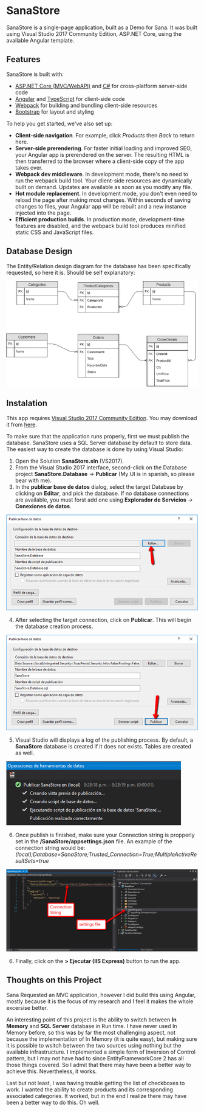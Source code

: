 # SanaStore
SanaStore is a single-page application, built as a Demo for Sana. It was built using Visual Studio 2017 Community Edition, ASP.NET Core, using the available Angular template.

## Features
SanaStore is built with:

- [ASP.NET Core (MVC/WebAPI)](https://get.asp.net/) and [C#](https://msdn.microsoft.com/en-us/library/67ef8sbd.aspx) for cross-platform server-side code
- [Angular](https://angular.io/) and [TypeScript](http://www.typescriptlang.org/) for client-side code
- [Webpack](https://webpack.github.io/) for building and bundling client-side resources
- [Bootstrap](http://getbootstrap.com/) for layout and styling

To help you get started, we've also set up:

- **Client-side navigation**. For example, click *Products* then *Back* to return here.
- **Server-side prerendering**. For faster initial loading and improved SEO, your Angular app is prerendered on the server. The resulting HTML is then transferred to the browser where a client-side copy of the app takes over.
- **Webpack dev middleware**. In development mode, there's no need to run the webpack build tool. Your client-side resources are dynamically built on demand. Updates are available as soon as you modify any file.
- **Hot module replacement**. In development mode, you don't even need to reload the page after making most changes. Within seconds of saving changes to files, your Angular app will be rebuilt and a new instance injected into the page.
- **Efficient production builds**. In production mode, development-time features are disabled, and the webpack build tool produces minified static CSS and JavaScript files.

## Database Design

The Entity/Relation design diagram for the database has been specifically requested, so here it is. Should be self explanatory:

![alt text](https://raw.githubusercontent.com/marcohern/SanaStore/master/images/dabase.design.png "Entity Relation Diagram")

## Instalation
This app requires [Visual Studio 2017 Community Edition](https://www.visualstudio.com/downloads/). You may download it from [here](https://www.visualstudio.com/downloads/).

To make sure that the application runs properly, first we must publish the database. SanaStore uses a SQL Server database by default to store data. The easiest way to create the database is done by using Visual Studio:

1. Open the Solution **SanaStore.sln** (VS2017).
2. From the Visual Studio 2017 interface, second-click on the Database project **SanaStore.Database** -> **Publicar** (My UI is in spanish, so please bear with me).
3. In the **publicar base de datos** dialog, select the target Database by clicking on **Editar**, and pick the database. If no database connections are available, you must forst add one using **Explorador de Servicios** -> **Conexiones de datos**.

![alt text](https://raw.githubusercontent.com/marcohern/SanaStore/master/images/publishDb.edit.png "Publish Databae . Edit")

4. After selecting the target connection, click on **Publicar**. This will begin the database creation process.

![alt text](https://raw.githubusercontent.com/marcohern/SanaStore/master/images/publishDb.publish.png "Publish Database . Publish")

5. Visual Studio will displays a log of the publishing process. By default, a **SanaStore** database is created if it does not exists. Tables are created as well.

![alt text](https://raw.githubusercontent.com/marcohern/SanaStore/master/images/publishDb.results.png "Publish database . Results")

6. Once publish is finished, make sure your Connection string is propperly set in the **/SanaStore/appsettings.json** file. An example of the connection string would be: *(local);Database=SanaStore;Trusted_Connection=True;MultipleActiveResultSets=true*

![alt text](https://raw.githubusercontent.com/marcohern/SanaStore/master/images/connString.png "Connection String")

6. Finally, click on the **> Ejecutar (IIS Express)** button to run the app.

## Thoughts on this Project

Sana Requested an MVC application, however I did build this using Angular, mostly because it is the focus of my research and I feel it makes the whole excersise better.

An interesting point of this project is the ability to switch between **In Memory** and **SQL Server** database in Run time. I have never used In Memory before, so this was by far the most challenging aspect, not because the implementation of In Memory (it is quite easy), but making sure it is possible to wsitch between the two sources using nothing but the available infrastructure. I implemented a simple form of Inversion of Control pattern, but I may not have had to since EntityFrameworkCore 2 has all those things covered. So I admit that there may have been a better way to achieve this. Nevertheless, it works. 

Last but not least, I was having trouble getting the list of checkboxes to work. I wanted the ability to create products and its corresponding associated categories. It worked, but in the end I realize there may have been a better way to do this. Oh well.   
